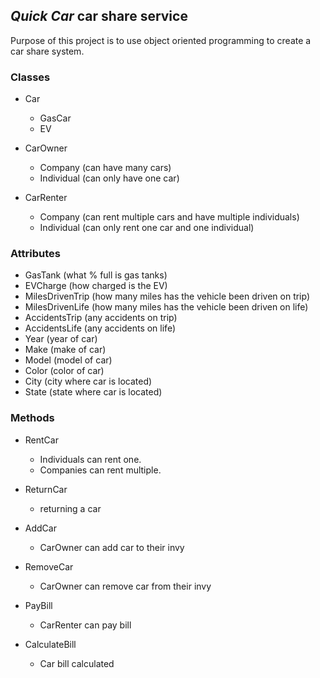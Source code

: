 ## <i>Quick Car</i> car share service
Purpose of this project is to use object oriented programming to create a car share system.

### Classes
- Car
    - GasCar
    - EV

- CarOwner
    - Company (can have many cars)
    - Individual (can only have one car)

- CarRenter
    - Company (can rent multiple cars and have multiple individuals)
    - Individual (can only rent one car and one individual)

### Attributes
- GasTank (what % full is gas tanks)
- EVCharge (how charged is the EV)
- MilesDrivenTrip (how many miles has the vehicle been driven on trip)
- MilesDrivenLife (how many miles has the vehicle been driven on life)
- AccidentsTrip (any accidents on trip)
- AccidentsLife (any accidents on life)
- Year (year of car)
- Make (make of car)
- Model (model of car)
- Color (color of car)
- City (city where car is located)
- State (state where car is located)

### Methods
- RentCar
    - Individuals can rent one.
    - Companies can rent multiple.

- ReturnCar
    - returning a car

- AddCar
    - CarOwner can add car to their invy

- RemoveCar
    - CarOwner can remove car from their invy

- PayBill
    - CarRenter can pay bill

- CalculateBill
    - Car bill calculated




